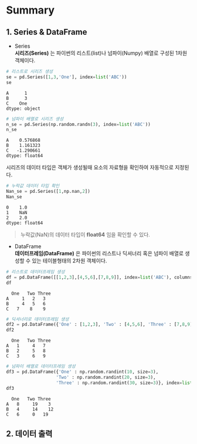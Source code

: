 # Summary  

## 1. Series & DataFrame  

* Series  
**시리즈(Series)** 는 파이썬의 리스트(list)나 넘파이(Numpy) 배열로 구성된 1차원 객체이다.  

```Python
# 리스트로 시리즈 생성
se = pd.Series([1,3,'One'], index=list('ABC'))  
se  
```  

```
A      1  
B      3  
C    One  
dtype: object    
```

```Python
# 넘파이 배열로 시리즈 생성
n_se = pd.Series(np.random.randn(3), index=list('ABC'))  
n_se
```  

```
A    0.576868  
B    1.161323  
C   -1.290661  
dtype: float64  
```  

시리즈의 데이터 타입은 객체가 생성될때 요소의 자료형을 확인하여 자동적으로 지정된다.  

```Python
# 누락값 데이터 타입 확인
Nan_se = pd.Series([1,np.nan,2])  
Nan_se
```  

```
0    1.0  
1    NaN  
2    2.0  
dtype: float64  
```

> 누락값(NaN)의 데이터 타입이 **float64** 임을 확인할 수 있다.  

* DataFrame  
**데이터프레임(DataFrame)** 은 파이썬의 리스트나 딕셔너리 혹은 넘파이 배열로 생성할 수 있는 테이블형태의 2차원 객체이다.  

```Python
# 리스트로 데이터프레임 생성
df = pd.DataFrame([[1,2,3],[4,5,6],[7,8,9]], index=list('ABC'), columns=['One','Two','Three'])  
df
```  

```
  One	Two	Three
A	  1	  2	  3
B	  4	  5	  6
C 	7	 8	  9  
```  

```Python
# 딕셔너리로 데이터프레임 생성
df2 = pd.DataFrame({'One' : [1,2,3], 'Two' : [4,5,6], 'Three' : [7,8,9]}, index=list('ABC'))  
df2
```  

```
  One	Two	Three
A	1	  4	  7
B	2	  5	  8
C	3	  6	  9
```  

```Python
# 넘파이 배열로 데이터프레임 생성
df3 = pd.DataFrame({'One' : np.random.randint(10, size=3),
                   'Two' : np.random.randint(20, size=3),
                   'Three' : np.random.randint(30, size=3)}, index=list('ABC'))  
df3
```   

```
  One	Two	Three
A	8	  19	3
B	4	  14	12
C	6	  0	  19
```  

## 2. 데이터 출력  
